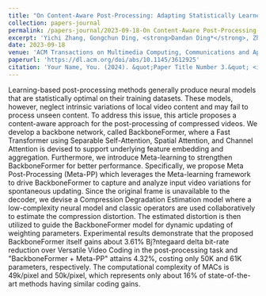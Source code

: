 ```yaml
---
title: "On Content-Aware Post-Processing: Adapting Statistically Learned Models to Dynamic Content"
collection: papers-journal
permalink: /papers-journal/2023-09-18-On Content-Aware Post-Processing-Adapting Statistically Learned Models to Dynamic Content
excerpt: 'Yichi Zhang, Gongchun Ding, <strong>Dandan Ding*</strong>, Zhan Ma, and Zhu Li'
date: 2023-09-18
venue: 'ACM Transactions on Multimedia Computing, Communications and Applications (ACM TOMM)'
paperurl: 'https://dl.acm.org/doi/abs/10.1145/3612925'
citation: 'Your Name, You. (2024). &quot;Paper Title Number 3.&quot; <i>GitHub Journal of Bugs</i>. 1(3).'
---
```



Learning-based post-processing methods generally produce neural models that are statistically optimal on their training datasets. These models, however, neglect intrinsic variations of local video content and may fail to process unseen content. To address this issue, this article proposes a content-aware approach for the post-processing of compressed videos. We develop a backbone network, called BackboneFormer, where a Fast Transformer using Separable Self-Attention, Spatial Attention, and Channel Attention is devised to support underlying feature embedding and aggregation. Furthermore, we introduce Meta-learning to strengthen BackboneFormer for better performance. Specifically, we propose Meta Post-Processing (Meta-PP) which leverages the Meta-learning framework to drive BackboneFormer to capture and analyze input video variations for spontaneous updating. Since the original frame is unavailable to the decoder, we devise a Compression Degradation Estimation model where a low-complexity neural model and classic operators are used collaboratively to estimate the compression distortion. The estimated distortion is then utilized to guide the BackboneFormer model for dynamic updating of weighting parameters. Experimental results demonstrate that the proposed BackboneFormer itself gains about 3.61% Bj?ntegaard delta bit-rate reduction over Versatile Video Coding in the post-processing task and "BackboneFormer + Meta-PP" attains 4.32%, costing only 50K and 61K parameters, respectively. The computational complexity of MACs is 49k/pixel and 50k/pixel, which represents only about 16% of state-of-the-art methods having similar coding gains.
